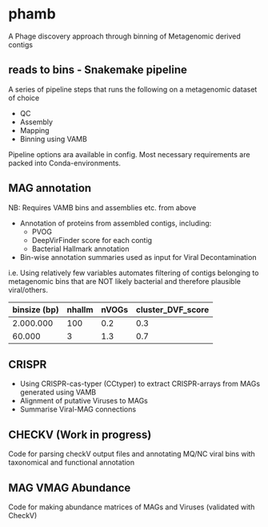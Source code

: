 # phamb
A Phage discovery approach through binning of Metagenomic derived contigs 

## reads to bins - Snakemake pipeline 
A series of pipeline steps that runs the following on a metagenomic dataset of choice
- QC
- Assembly
- Mapping
- Binning using VAMB 

Pipeline options ara available in config.
Most necessary requirements are packed into Conda-environments. 


## MAG annotation 
NB: Requires VAMB bins and assemblies etc. from above 

- Annotation of proteins from assembled contigs, including:
    - PVOG 
    - DeepVirFinder score for each contig
    - Bacterial Hallmark annotation
- Bin-wise annotation summaries used as input for Viral Decontamination

i.e.
Using relatively few variables automates filtering of contigs belonging to metagenomic bins that are NOT likely bacterial and therefore plausible viral/others.


| binsize (bp) | nhallm | nVOGs | cluster_DVF_score |
|--------------|--------|-------|-------------------|
| 2.000.000    | 100    | 0.2   | 0.3               |
| 60.000       | 3      | 1.3   | 0.7               |

## CRISPR
- Using CRISPR-cas-typer (CCtyper) to extract CRISPR-arrays from MAGs generated using VAMB
- Alignment of putative Viruses to MAGs
- Summarise Viral-MAG connections

## CHECKV (Work in progress)
Code for parsing checkV output files and annotating MQ/NC viral bins with taxonomical and functional annotation

## MAG VMAG Abundance 
Code for making abundance matrices of MAGs and Viruses (validated with CheckV)


